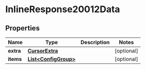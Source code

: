 

# InlineResponse20012Data

## Properties

Name | Type | Description | Notes
------------ | ------------- | ------------- | -------------
**extra** | [**CursorExtra**](.md) |  |  [optional]
**items** | [**List&lt;ConfigGroup&gt;**](ConfigGroup.md) |  |  [optional]



